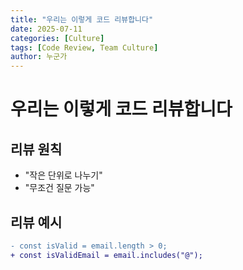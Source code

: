 ```yaml
---
title: "우리는 이렇게 코드 리뷰합니다"
date: 2025-07-11
categories: [Culture]
tags: [Code Review, Team Culture]
author: 누군가
---
```


# 우리는 이렇게 코드 리뷰합니다

## 리뷰 원칙

- "작은 단위로 나누기"
- "무조건 질문 가능"

## 리뷰 예시

```diff
- const isValid = email.length > 0;
+ const isValidEmail = email.includes("@");
